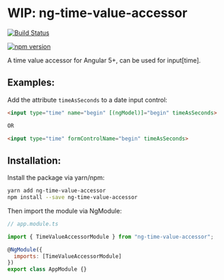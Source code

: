 # WIP: ng-time-value-accessor

[![Build Status](https://travis-ci.org/007300/ng-time-value-accessor.svg?branch=master)](https://travis-ci.org/007300/ng-time-value-accessor)

[![npm version](https://badge.fury.io/js/ng-time-value-accessor.svg)](https://badge.fury.io/js/ng-time-value-accessor)

A time value accessor for Angular 5+, can be used for input[time].

## Examples:

Add the attribute `timeAsSeconds` to a date input control:

```html
<input type="time" name="begin" [(ngModel)]="begin" timeAsSeconds>

OR

<input type="time" formControlName="begin" timeAsSeconds>
```

## Installation:

Install the package via yarn/npm:

```bash
yarn add ng-time-value-accessor
npm install --save ng-time-value-accessor
```

Then import the module via NgModule:

```js
// app.module.ts

import { TimeValueAccessorModule } from "ng-time-value-accessor";

@NgModule({
  imports: [TimeValueAccessorModule]
})
export class AppModule {}
```
